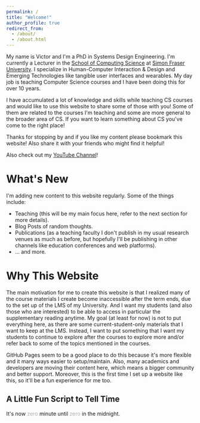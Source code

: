 ```yaml
---
permalink: /
title: "Welcome!"
author_profile: true
redirect_from: 
  - /about/
  - /about.html
---
```


My name is Victor and I'm a PhD in Systems Design Engineering. I'm currently a Lecturer in the [School of Computing Science](https://www.sfu.ca/computing.html) at [Simon Fraser University](https://www.sfu.ca/). I specialize in Human-Computer Interaction & Design and Emerging Technologies like tangible user interfaces and wearables. My day job is teaching Computer Science courses and I have been doing this for over 10 years.

I have accumulated a lot of knowledge and skills while teaching CS courses and would like to use this website to share some of those with you! Some of them are related to the courses I'm teaching and some are more general to the broader area of CS. If you want to learn something about CS you've come to the right place!

Thanks for stopping by and if you like my content please bookmark this website! Also share it with your friends who might find it helpful!

Also check out my [YouTube Channel](https://www.youtube.com/@CompSciwithDrVictor)!

What's New
======
I'm adding new content to this website regularly. Some of the things include:
- Teaching (this will be my main focus here, refer to the next section for more details).
- Blog Posts of random thoughts.
- Publications (as a teaching faculty I don't publish in my usual research venues as much as before, but hopefully I'll be publishing in other channels like education conferences and web platforms).
- ... and more.

Why This Website
======
The main motivation for me to create this website is that I realized many of the course materials I create become inaccessible after the term ends, due to the set up of the LMS of my University. And I want my students (and also those who are interested) to be able to access in particular the supplementary reading anytime. My goal (at least for now) is not to put everything here, as there are some current-student-only materials that I want to keep at the LMS. Instead, I want to put something that I want my students to continue to explore after the courses to explore more and/or refer back to some of the topics mentioned in the courses.

GitHub Pages seem to be a good place to do this because it's more flexible and it many ways easier to setup/maintain. Also, many academics and developers are moving their content here, which means a bigger community and better support. Moreover, this is the first time I set up a website like this, so it'll be a fun experience for me too.

A Little Fun Script to Tell Time
------
<font id="timeString">It's now <font color="#afafaf">zero</font> minute until <font color="#afafaf">zero</font> in the midnight.</font>
<script>
/*reference: rossgoodwin.com/clock*/

var numToText = 
[ "zero", "one", "two", "three", "four", "five", "six", "seven", "eight", "nine", "ten", "eleven", "twelve", "thirteen", "fourteen", "fifteen", "sixteen", "seventeen", "eighteen", "nineteen", "twenty" ];

var fontTagFront = "<font color=\"afafaf\">";
var fontTagBack = "</font>";

function startTime() {
        var today = new Date();
        var h = today.getHours();
        var m = today.getMinutes();
        document.getElementById("timeString").innerHTML = "It\'s now ";
        if (m === 0) {/*it's the o'clock*/
                document.getElementById("timeString").innerHTML += ctt0(h, m);
        } else if (m > 0 && m < 15) {
                document.getElementById("timeString").innerHTML += ctt1(h, m);
        } else if (m === 15) {/*it's the quarter-past*/
                document.getElementById("timeString").innerHTML += ctt2(h, m);
        } else if (m > 15 && m < 30) {
                document.getElementById("timeString").innerHTML += ctt3(h, m);
        } else if (m === 30) {/*it's the half-past*/
                document.getElementById("timeString").innerHTML += ctt4(h, m);
        } else if (m > 30 && m < 45) {
                document.getElementById("timeString").innerHTML += ctt3(h, m);
        } else if (m === 45) {/*it's the quarter-to*/
                document.getElementById("timeString").innerHTML += ctt6(h, m);
        } else if (m > 45 && m <= 49) {
                document.getElementById("timeString").innerHTML += ctt3(h, m);
        } else {
                document.getElementById("timeString").innerHTML += ctt8(h, m);
        }
        document.getElementById("timeString").innerHTML += ".";
}

/*the o'clock case*/
function ctt0(hour, minute) {
        var timeStr = "";

        if (hour === 0) {
                timeStr = "midnight";
        } else if (hour === 12) {
                timeStr = "noon";
        } else {
                var hr = hour;
                if (hour > 12) {
                        hr = hour - 12;
                }
                timeStr += fontTagFront + numToText[hr] + fontTagBack;
        }

        /*neither midnight nor noon*/
        if (hour != 0 && hour != 12) {
                timeStr += " o\'clock";
                
                if (hour < 12) {
                        timeStr += " in the morning";
                } else if (hour > 17) {
                        timeStr += " in the evening";
                } else {
                        timeStr += " in the afternoon";
                }
        }

        return timeStr;
}

/*the x-minutes-past-hour case*/
function ctt1(hour, minute) {
        var timeStr = "";
        
        /*timeStr += minute;*/
        if (minute <= 20) {
                timeStr += fontTagFront + numToText[minute] + fontTagBack;
         } else if (minute < 30) {
                timeStr += fontTagFront + "twenty-"+numToText[minute%10] + fontTagBack;
         } else if (minute === 30) {
                timeStr += fontTagFront + "thirty" + fontTagBack;
         } else if (minute < 40) {
                timeStr += fontTagFront + "thirty-"+numToText[minute%10] + fontTagBack;
         } else if (minute === 40) {
                timeStr += fontTagFront + "forty" + fontTagBack;
         } else if (minute < 50) {
                timeStr += fontTagFront + "forty-"+numToText[minute%10] + fontTagBack;
         } else if (minute === 50) {
                timeStr += fontTagFront + "fifty" + fontTagBack;
         } else {
                timeStr += fontTagFront + "fifty-"+numToText[minute%10] + fontTagBack;
         }

        if (minute === 1) {/*singular*/
                timeStr += " minute";
        } else {/*plural*/
                timeStr += " minutes";
        }

        if (Math.random() >= 0.5) {
                timeStr += " past";
        } else {
                timeStr += " after";
        }

        if (hour === 0) {/*midnight*/
                timeStr += " midnight";
        } else if (hour === 12) {/*noon*/
                timeStr += " noon";
        } else {
                var hr = hour;
                if (hour > 12) {
                        hr = hour - 12;
                }
                timeStr += fontTagFront + " " + numToText[hr] + fontTagBack;
        }

        if (hour != 0 && hour != 12) {
                if (hour < 12) {
                        timeStr += " in the morning";
                } else if (hour > 17) {
                        timeStr += " in the evening";
                } else {
                        timeStr += " in the afternoon";
                }
        }
        
        return timeStr;
}

/*the quarter-past-hour case*/
function ctt2(hour, minute) {
        var timeStr = "";

        timeStr += fontTagFront + "a quarter" + fontTagBack;

        if (Math.random() >= 0.5) {
                timeStr += " past";
        } else {
                timeStr += " after";
        }

        if (hour === 0) {
                timeStr += " midnight"; 
        }
        else if (hour === 12) {
                timeStr += " noon";
        }
        else {
                var hr = hour;
                if (hour > 12) {
                        hr = hour - 12;
                }
                timeStr += fontTagFront + " " + numToText[hr] + fontTagBack;
        }

        if (hour != 0 && hour != 12) {

                if (hour < 12) {
                        timeStr += " in the morning";
                } 
                else if (hour > 17) {
                        timeStr += " in the evening";
                }
                else {
                        timeStr += " in the afternoon";
                }
        }

        return timeStr;
}

/*the hour-minute case*/
function ctt3(hour, minute) {
        var timeStr = "";

        var hr = hour;
        if (hour === 0) {
                hr = 12;
        } else if (hour > 12) {
                hr = hour - 12;
        }
        timeStr += fontTagFront + numToText[hr] + fontTagBack;

        if (minute <= 20) {
                timeStr += fontTagFront + " " + numToText[minute] + fontTagBack;
         } else if (minute < 30) {
                timeStr += fontTagFront + " twenty-"+numToText[minute%10] + fontTagBack;
         } else if (minute === 30) {
                timeStr += fontTagFront + " thirty" + fontTagBack ;
         } else if (minute < 40) {
                timeStr += fontTagFront + " thirty-"+numToText[minute%10] + fontTagBack;
         } else if (minute === 40) {
                timeStr += fontTagFront + " forty" + fontTagBack;
         } else if (minute < 50) {
                timeStr += fontTagFront + " forty-"+numToText[minute%10] + fontTagBack;
         } else if (minute === 50) {
                timeStr += fontTagFront + " fifty" + fontTagBack;
         } else {
                timeStr += fontTagFront + " fifty-"+numToText[minute%10] + fontTagBack;
         }

        if (hour != 0 && hour != 12) {
                if (hour < 12) {
                        timeStr += " in the morning";
                } 
                else if (hour > 17) {
                        timeStr += " in the evening";
                }
                else {
                        timeStr += " in the afternoon";
                }
        }
        else {
                if (hour === 0) {
                        timeStr += " ante meridiem";
                } 
                else if (hour === 12) {
                        timeStr += " post meridiem";
                }
        }

        return timeStr;
}

/*the half-past case*/
function ctt4(hour, minute) {
        var timeStr = "";

        timeStr += fontTagFront + "half past" + fontTagBack;

        if (hour === 0) {
                timeStr += " midnight";    
        }
        else if (hour === 12) {
                timeStr += " noon";
        }
        else {
                var hr = hour;
                if (hour > 12) {
                        hr = hour - 12;
                }
                timeStr += fontTagFront + " " + numToText[hr] + fontTagBack;
        }

        if (hour != 0 && hour != 12) {

                if (hour < 12) {
                        timeStr += " in the morning";
                } 
                else if (hour > 17) {
                        timeStr += " in the evening";
                }
                else {
                        timeStr += " in the afternoon";
                }
        }

        return timeStr;
}

/*the quater-to-hour case*/
function ctt6(hour, minute) {
        var timeStr = "";

        timeStr += fontTagFront + "a quarter" + fontTagBack;

        if (Math.random() >= 0.5) {
                timeStr += " until";
        } else {
                timeStr += " to";
        }

        if (hour === 11) {
                timeStr += " noon";
        }
        else if (hour === 23) {
                timeStr += " midnight";
        }
        else {
                var hr = hour + 1;
                if (hour > 11) {
                        hr = hour - 11;
                }
                timeStr += fontTagFront + " " + numToText[hr] + fontTagBack;

                if (hour <= 10) {
                        timeStr += " in the morning";
                } else if (hour >= 17) {
                        timeStr += " in the evening";
                } else {
                        timeStr += " in the afternoon";
                }
        }

        return timeStr;
}

/*the x-minutes-to-hour case*/
function ctt8(hour, minute) {
        var timeStr = "";

        timeStr += fontTagFront + numToText[(60-minute)] + fontTagBack;

        if (minute === 59) {
                timeStr += " minute";
        } else {
                timeStr += " minutes";
        }

        if (Math.random() >= 0.5) {
                timeStr += " until";
        } else {
                timeStr += " to";
        }

        if (hour === 11) {
                timeStr += " noon";
        }
        else if (hour === 23) {
                timeStr += " midnight";
        }
        else {
                var hr = hour + 1;
                if (hour > 11) {
                        hr = hour - 11;
                }
                timeStr += fontTagFront + " " + numToText[hr] + fontTagBack;

                if (hour <= 10) {
                        timeStr += " in the morning";
                } else if (hour >= 17) {
                        timeStr += " in the evening";
                } else {
                        timeStr += " in the afternoon";
                }
        }

        return timeStr;
}

/*iterate and update time if the minute is changed*/
function checkMinute() {
        var minute = new Date().getMinutes();
        if (minute != currentMinute) {
                currentMinute = minute;
                startTime();
        }
}

/*set the minute when the page loads*/
var currentMinute = new Date().getMinutes();

(function() {
        startTime();
        setInterval(checkMinute, 30000); /*run every 30 secs*/
} ());

</script>